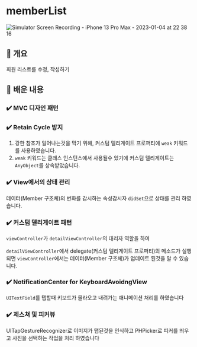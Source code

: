 # memberList

![Simulator Screen Recording - iPhone 13 Pro Max - 2023-01-04 at 22 38 16](https://user-images.githubusercontent.com/42196410/210567263-ef2c9da4-b6a9-45fd-b775-4c141f5959fb.gif)


## 🧩 개요

회원 리스트를 수정, 작성하기 

## 🤔 배운 내용

### ✔️ MVC 디자인 패턴

### ✔️  Retain Cycle 방지

1) 강한 참조가 일어나는것을 막기 위해, 커스텀 델리게이트 프로퍼티에 `weak` 키워드를 사용하였습니다.
2) `weak` 키워드는 클래스 인스턴스에서 사용될수 있기에 커스텀 델리게이트는 `AnyObject`를 상속받았습니다.

### ✔️ View에서의 상태 관리 

데이터(Member 구조체)의 변화를 감시하는 속성감시자 `didSet`으로 상태를 관리 하였습니다.

### ✔️ 커스텀 델리게이트 패턴

`viewController`가 `detailViewController`의 대리자 역할을 하여

`detailViewController`에서 delegate(커스텀 델리게이트 프로퍼티)의 메소드가 실행되면 `viewController`에서는 데이터(Member 구조체)가 업데이트 된것을 알 수 있습니다.

### ✔️ NotificationCenter for KeyboardAvoidngView

`UITextField`를 탭할때 키보드가 올라오고 내려가는 애니메이션 처리를 하였습니다

### ✔️ 제스쳐 및 피커뷰 

UITapGestureRecognizer로 이미지가 탭된것을 인식하고 PHPicker로 피커를 띄우고 사진을 선택하는 작업을 처리 하였습니다







